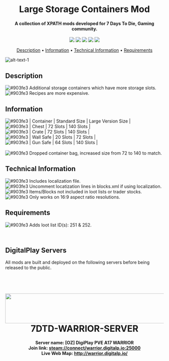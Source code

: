 <h1 align="center">Large Storage Containers Mod</h1>

<h4 align="center">A collection of XPATH mods developed for 7 Days To Die, Gaming community.</h4>

<p align="center">
  <a href="http://discord.digitalp.io"><img src="https://img.shields.io/badge/dedicated%20server-yes-blue.svg?style=flat-square"></a> 
  <a href="http://discord.digitalp.io"><img src="https://img.shields.io/badge/7dtd__release-alpha-orange.svg?style=flat-square"></a>
  <a href="http://discord.digitalp.io"><img src="https://img.shields.io/badge/version-17.1-a25beb.svg?style=flat-square"></a>
  <a href="http://discord.digitalp.io"><img src="https://img.shields.io/badge/linux-yes-blue.svg?style=flat-square"></a>
  <a href="http://discord.digitalp.io"><img src="https://img.shields.io/badge/windows-yes-blue.svg?style=flat-square"></a>
</p>

<p align="center">
  <a href="#Description">Description</a> •
  <a href="#Information">Information</a> •
  <a href="#Technical-Information">Technical Information</a> •
  <a href="#Requirements">Requirements</a> 
</p>

![alt-text-1](https://github.com/digital-play/7dtd-a17-mods-sol/blob/master/images/large_storage_1.JPG "title-1")

## Description

![#903fe3](https://placehold.it/15/903fe3/000000?text=+) Additional storage containers which have more storage slots. <br />
![#903fe3](https://placehold.it/15/903fe3/000000?text=+) Recipes are more expensive. <br />

## Information

![#903fe3](https://placehold.it/15/903fe3/000000?text=+) | Container  | Standard Size | Large Version Size | <br />
![#903fe3](https://placehold.it/15/903fe3/000000?text=+) | Chest      | 72 Slots      | 140 Slots          | <br />
![#903fe3](https://placehold.it/15/903fe3/000000?text=+) | Crate      | 72 Slots      | 140 Slots          | <br />
![#903fe3](https://placehold.it/15/903fe3/000000?text=+) | Wall Safe  | 20 Slots      | 72 Slots           | <br />
![#903fe3](https://placehold.it/15/903fe3/000000?text=+) | Gun Safe   | 64 Slots      | 140 Slots          | <br />
<br />
![#903fe3](https://placehold.it/15/903fe3/000000?text=+) Dropped container bag, increased size from 72 to 140 to match. <br />

## Technical Information 

![#903fe3](https://placehold.it/15/903fe3/000000?text=+) Includes localization file. <br />
![#903fe3](https://placehold.it/15/903fe3/000000?text=+) Uncomment locatization lines in blocks.xml if using localization. <br />
![#903fe3](https://placehold.it/15/903fe3/000000?text=+) Items/Blocks not included in loot lists or trader stocks. <br />
![#903fe3](https://placehold.it/15/903fe3/000000?text=+) Only works on 16:9 aspect ratio resolutions. <br />

## Requirements

![#903fe3](https://placehold.it/15/903fe3/000000?text=+) Adds loot list ID(s): 251 & 252. <br />

<br />


## DigitalPlay Servers 

All mods are built and deployed on the following servers before being released to the public. 

<h1 align="center">
  <br>
  <a href="https://www.gametracker.com/server_info/139.99.144.61:25000/" target="_blank"><img src="https://cache.gametracker.com/server_info/139.99.144.61:25000/b_560_95_1.png" border="0" width="560" height="95" alt=""/></a>
  <br>
  7DTD-WARRIOR-SERVER<br></h1>
<h4 align="center" >Server name: [OZ] DigiPlay PVE A17 WARRIOR<br />
Join link: <a href="steam://connect/warrior.digitalp.io:25000" target="_blank">steam://connect/warrior.digitalp.io:25000</a><br />
Live Web Map: <a href="http://warrior.digitalp.io/" target="_blank">http://warrior.digitalp.io/</a></h4>
  




